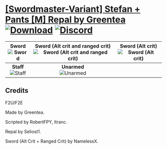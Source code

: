 # [\[Swordmaster-Variant\] Stefan + Pants \[M\] Repal by Greentea](https://github.com/Klokinator/FE-Repo/tree/main/Battle%20Animations/Infantry%20-%20(Swd)%20Myrms%20and%20Swordmasters/%5BSwordmaster-Variant%5D%20Stefan%20%2B%20Pants%20%5BM%5D%20Repal%20by%20Greentea) [![Download](https://img.shields.io/badge/Download--red?style=social&logo=github)](https://minhaskamal.github.io/DownGit/#/home?url=https://github.com/Klokinator/FE-Repo/tree/main/Battle%20Animations/Infantry%20-%20(Swd)%20Myrms%20and%20Swordmasters/%5BSwordmaster-Variant%5D%20Stefan%20%2B%20Pants%20%5BM%5D%20Repal%20by%20Greentea) [![Discord](https://img.shields.io/badge/Discord--blue?style=social&logo=discord)](https://discord.gg/C7VNGnyTPA)

| <b>Sword</b><br/><img alt="Sword" src="https://raw.githubusercontent.com/Klokinator/FE-Repo/main/Battle%20Animations/Infantry%20-%20(Swd)%20Myrms%20and%20Swordmasters/%5BSwordmaster-Variant%5D%20Stefan%20+%20Pants%20%5BM%5D%20Repal%20by%20Greentea/1.%20Sword/Sword.gif"/> | <b>Sword (Alt crit and ranged crit)</b><br/><img alt="Sword (Alt crit and ranged crit)" src="https://raw.githubusercontent.com/Klokinator/FE-Repo/main/Battle%20Animations/Infantry%20-%20(Swd)%20Myrms%20and%20Swordmasters/%5BSwordmaster-Variant%5D%20Stefan%20+%20Pants%20%5BM%5D%20Repal%20by%20Greentea/1.%20Sword%20(Alt%20crit%20and%20ranged%20crit)/Sword.gif"/> | <b>Sword (Alt crit)</b><br/><img alt="Sword (Alt crit)" src="https://raw.githubusercontent.com/Klokinator/FE-Repo/main/Battle%20Animations/Infantry%20-%20(Swd)%20Myrms%20and%20Swordmasters/%5BSwordmaster-Variant%5D%20Stefan%20+%20Pants%20%5BM%5D%20Repal%20by%20Greentea/1.%20Sword%20(Alt%20crit)/Sword.gif"/> |
| :---: | :---: | :---: |
| <b>Staff</b><br/><img alt="Staff" src="https://raw.githubusercontent.com/Klokinator/FE-Repo/main/Battle%20Animations/Infantry%20-%20(Swd)%20Myrms%20and%20Swordmasters/%5BSwordmaster-Variant%5D%20Stefan%20+%20Pants%20%5BM%5D%20Repal%20by%20Greentea/7.%20Staff/Staff.gif"/> | <b>Unarmed</b><br/><img alt="Unarmed" src="https://raw.githubusercontent.com/Klokinator/FE-Repo/main/Battle%20Animations/Infantry%20-%20(Swd)%20Myrms%20and%20Swordmasters/%5BSwordmaster-Variant%5D%20Stefan%20+%20Pants%20%5BM%5D%20Repal%20by%20Greentea/8.%20Unarmed/Unarmed.gif"/> |

## Credits

F2U/F2E

Made by Greentea. 

Scripted by RobertFPY, ltranc.

Repal by Seliost1.

Sword (Alt Crit + Ranged Crit) by NamelessX.

